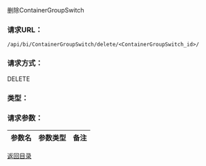 删除ContainerGroupSwitch

### **请求URL：**

`/api/bi/ContainerGroupSwitch/delete/<ContainerGroupSwitch_id>/`

### **请求方式：**

DELETE

### **类型：**

### **请求参数：**

|参数名|参数类型|备注|
|:--|:--|:--|

[返回目录](../base.md)